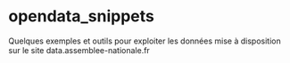 # opendata_snippets
Quelques exemples et outils pour exploiter les données mise à disposition sur le site data.assemblee-nationale.fr
